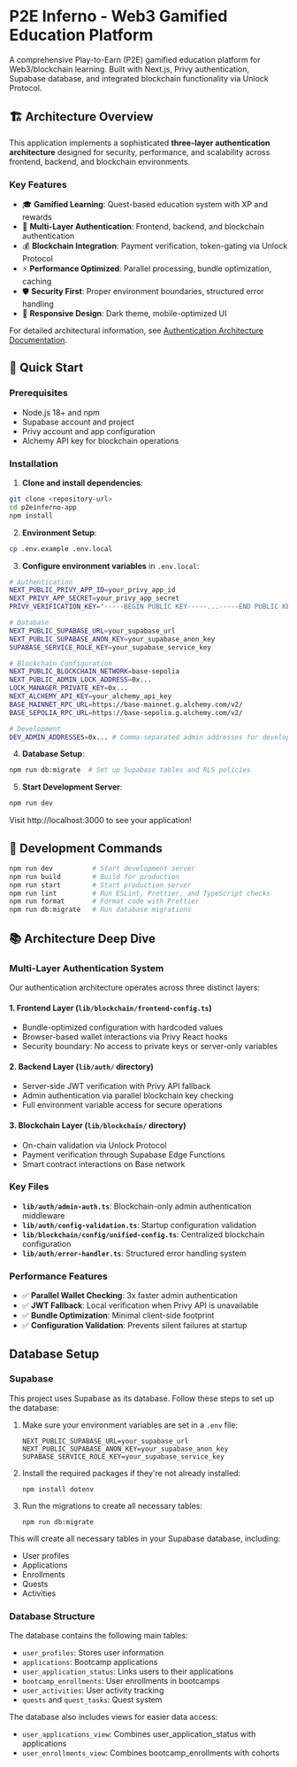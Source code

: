# P2E Inferno - Web3 Gamified Education Platform

A comprehensive Play-to-Earn (P2E) gamified education platform for Web3/blockchain learning. Built with Next.js, Privy authentication, Supabase database, and integrated blockchain functionality via Unlock Protocol.

## 🏗️ Architecture Overview

This application implements a sophisticated **three-layer authentication architecture** designed for security, performance, and scalability across frontend, backend, and blockchain environments.

### Key Features

- 🎓 **Gamified Learning**: Quest-based education system with XP and rewards
- 🔐 **Multi-Layer Authentication**: Frontend, backend, and blockchain authentication
- 💰 **Blockchain Integration**: Payment verification, token-gating via Unlock Protocol  
- ⚡ **Performance Optimized**: Parallel processing, bundle optimization, caching
- 🛡️ **Security First**: Proper environment boundaries, structured error handling
- 📱 **Responsive Design**: Dark theme, mobile-optimized UI

For detailed architectural information, see [Authentication Architecture Documentation](./docs/AUTHENTICATION_ARCHITECTURE.md).

## 🚀 Quick Start

### Prerequisites

- Node.js 18+ and npm
- Supabase account and project
- Privy account and app configuration
- Alchemy API key for blockchain operations

### Installation

1. **Clone and install dependencies**:
```bash
git clone <repository-url>
cd p2einferno-app
npm install
```

2. **Environment Setup**:
```bash
cp .env.example .env.local
```

3. **Configure environment variables** in `.env.local`:

```bash
# Authentication
NEXT_PUBLIC_PRIVY_APP_ID=your_privy_app_id
NEXT_PRIVY_APP_SECRET=your_privy_app_secret
PRIVY_VERIFICATION_KEY="-----BEGIN PUBLIC KEY-----...-----END PUBLIC KEY-----"

# Database
NEXT_PUBLIC_SUPABASE_URL=your_supabase_url
NEXT_PUBLIC_SUPABASE_ANON_KEY=your_supabase_anon_key
SUPABASE_SERVICE_ROLE_KEY=your_supabase_service_key

# Blockchain Configuration
NEXT_PUBLIC_BLOCKCHAIN_NETWORK=base-sepolia
NEXT_PUBLIC_ADMIN_LOCK_ADDRESS=0x...
LOCK_MANAGER_PRIVATE_KEY=0x...
NEXT_ALCHEMY_API_KEY=your_alchemy_api_key
BASE_MAINNET_RPC_URL=https://base-mainnet.g.alchemy.com/v2/
BASE_SEPOLIA_RPC_URL=https://base-sepolia.g.alchemy.com/v2/

# Development
DEV_ADMIN_ADDRESSES=0x... # Comma-separated admin addresses for development
```

4. **Database Setup**:
```bash
npm run db:migrate  # Set up Supabase tables and RLS policies
```

5. **Start Development Server**:
```bash
npm run dev
```

Visit http://localhost:3000 to see your application!

## 🎯 Development Commands

```bash
npm run dev          # Start development server
npm run build        # Build for production  
npm run start        # Start production server
npm run lint         # Run ESLint, Prettier, and TypeScript checks
npm run format       # Format code with Prettier
npm run db:migrate   # Run database migrations
```

## 📚 Architecture Deep Dive

### Multi-Layer Authentication System

Our authentication architecture operates across three distinct layers:

#### 1. **Frontend Layer** (`lib/blockchain/frontend-config.ts`)
- Bundle-optimized configuration with hardcoded values
- Browser-based wallet interactions via Privy React hooks  
- Security boundary: No access to private keys or server-only variables

#### 2. **Backend Layer** (`lib/auth/` directory)
- Server-side JWT verification with Privy API fallback
- Admin authentication via parallel blockchain key checking
- Full environment variable access for secure operations

#### 3. **Blockchain Layer** (`lib/blockchain/` directory)  
- On-chain validation via Unlock Protocol
- Payment verification through Supabase Edge Functions
- Smart contract interactions on Base network

### Key Files

- **`lib/auth/admin-auth.ts`**: Blockchain-only admin authentication middleware
- **`lib/auth/config-validation.ts`**: Startup configuration validation  
- **`lib/blockchain/config/unified-config.ts`**: Centralized blockchain configuration
- **`lib/auth/error-handler.ts`**: Structured error handling system

### Performance Features

- ✅ **Parallel Wallet Checking**: 3x faster admin authentication  
- ✅ **JWT Fallback**: Local verification when Privy API is unavailable
- ✅ **Bundle Optimization**: Minimal client-side footprint
- ✅ **Configuration Validation**: Prevents silent failures at startup

## Database Setup

### Supabase

This project uses Supabase as its database. Follow these steps to set up the database:

1. Make sure your environment variables are set in a `.env` file:

   ```
   NEXT_PUBLIC_SUPABASE_URL=your_supabase_url
   NEXT_PUBLIC_SUPABASE_ANON_KEY=your_supabase_anon_key
   SUPABASE_SERVICE_ROLE_KEY=your_supabase_service_key
   ```

2. Install the required packages if they're not already installed:

   ```
   npm install dotenv
   ```

3. Run the migrations to create all necessary tables:
   ```
   npm run db:migrate
   ```

This will create all necessary tables in your Supabase database, including:

- User profiles
- Applications
- Enrollments
- Quests
- Activities

### Database Structure

The database contains the following main tables:

- `user_profiles`: Stores user information
- `applications`: Bootcamp applications
- `user_application_status`: Links users to their applications
- `bootcamp_enrollments`: User enrollments in bootcamps
- `user_activities`: User activity tracking
- `quests` and `quest_tasks`: Quest system

The database also includes views for easier data access:

- `user_applications_view`: Combines user_application_status with applications
- `user_enrollments_view`: Combines bootcamp_enrollments with cohorts

